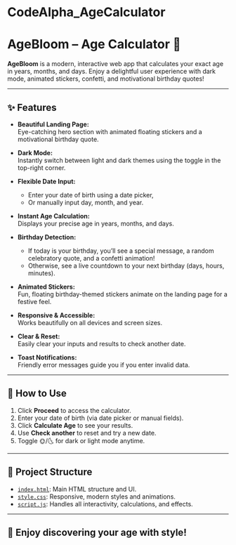 # CodeAlpha_AgeCalculator

# AgeBloom – Age Calculator 🎉

**AgeBloom** is a modern, interactive web app that calculates your exact age in years, months, and days. Enjoy a delightful user experience with dark mode, animated stickers, confetti, and motivational birthday quotes!

---

## ✨ Features

- **Beautiful Landing Page:**  
  Eye-catching hero section with animated floating stickers and a motivational birthday quote.

- **Dark Mode:**  
  Instantly switch between light and dark themes using the toggle in the top-right corner.

- **Flexible Date Input:**  
  - Enter your date of birth using a date picker,  
  - Or manually input day, month, and year.

- **Instant Age Calculation:**  
  Displays your precise age in years, months, and days.

- **Birthday Detection:**  
  - If today is your birthday, you’ll see a special message, a random celebratory quote, and a confetti animation!
  - Otherwise, see a live countdown to your next birthday (days, hours, minutes).

- **Animated Stickers:**  
  Fun, floating birthday-themed stickers animate on the landing page for a festive feel.

- **Responsive & Accessible:**  
  Works beautifully on all devices and screen sizes.

- **Clear & Reset:**  
  Easily clear your inputs and results to check another date.

- **Toast Notifications:**  
  Friendly error messages guide you if you enter invalid data.

---

## 🚀 How to Use

1. Click **Proceed** to access the calculator.
2. Enter your date of birth (via date picker or manual fields).
3. Click **Calculate Age** to see your results.
4. Use **Check another** to reset and try a new date.
5. Toggle 🌞/🌜 for dark or light mode anytime.

---

## 📁 Project Structure

- [`index.html`](index.html): Main HTML structure and UI.
- [`style.css`](style.css): Responsive, modern styles and animations.
- [`script.js`](script.js): Handles all interactivity, calculations, and effects.

---

## 🥳 Enjoy discovering your age with style!